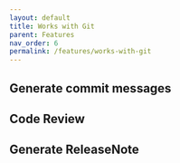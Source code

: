 ```yaml
---
layout: default
title: Works with Git
parent: Features
nav_order: 6
permalink: /features/works-with-git
---
```


## Generate commit messages

## Code Review

## Generate ReleaseNote